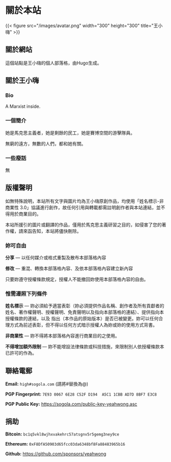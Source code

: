 # 關於本站


{{< figure src="/images/avatar.png" width="300" height="300" title="王小嗨" >}}

## 關於網站

這個站點是王小嗨的個人部落格，由Hugo生成。

## 關於王小嗨

### Bio

A Marxist inside.

### 一個簡介

她是馬克思主義者，她是剩餘的民工，她是賽博空間的游擊隊員。

無窮的遠方，無數的人們，都和她有關。

### 一些廢話

 無

## 版權聲明

如無特殊說明，本站所有文字與圖片均為王小嗨原創作品，均使用「姓名標示-非商業性 3.0」協議進行創作，故任何引用與轉載都需註明創作者與本站連結，並不得用於商業目的。

本站所援引的圖片或翻譯的作品，僅用於馬克思主義研習之目的，如侵害了您的著作權，請來函告知，本站將儘快刪除。

### 妳可自由

**分享** — 以任何媒介或格式重製及散布本部落格內容

**修改** — 重混、轉換本部落格內容、及依本部落格內容建立新內容

只要妳遵守授權條款規定，授權人不能撤回妳使用本部落格內容的自由。

### 惟需遵照下列條件

**姓名標示** — 妳必須給予適當表彰（妳必須提供作品名稱、創作者及所有貢獻者的姓名、著作權聲明、授權聲明、免責聲明以及指向本部落格的連結）、提供指向本授權條款的連結，以及 指出（本作品的原始版本）是否已被變更。妳可以任何合理方式為前述表彰，但不得以任何方式暗示授權人為妳或妳的使用方式背書。

**非商業性** — 妳不得將本部落格內容進行商業目的之使用。

**不得增加額外限制** — 妳不能增設法律條款或科技措施，來限制別人依授權條款本已許可的作為。

## 聯絡電郵

**Email:** `high#sogola.com` (請將#替換為@)

**PGP Fingerprint:** `7E93 0067 6E28 C52F D194  A5C1 1CBB AD7D 8BF7 E3C8`

**PGP Public Key:** https://sogola.com/public-key-yeahwong.asc

## 捐助

**Bitcoin:** `bc1q5vkl8wjhxvakehrc57atsgnv5r5gemg3ney9ce`

**Ethereum:** `0xF8DfA50903d65fcc03da6348bf8Fa88483965b16`

**Github:** https://github.com/sponsors/yeahwong
